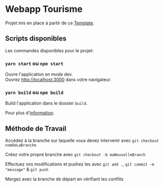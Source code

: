 # Webapp Tourisme

Projet mis en place à partir de ce [Template](https://github.com/Ddasb/template-react-typescript).

## Scripts disponibles

Les commandes disponibles pour le projet:

### `yarn start` ou `npm start`

Ouvre l'application en mode dev.\
Ouvrez [http://localhost:3000](http://localhost:3000) dans votre navigateur.

### `yarn build` ou `npm build`

Build l'application dans le dossier `build`.

Pour plus d'[information](https://facebook.github.io/create-react-app/docs/deployment).

## Méthode de Travail

Accédez à la branche sur laquelle vous devez intervenir avec `git checkout nomDeLaBranche`

Créez votre propre branche avec `git checkout -b maNouvelleBranch`

Effectuez vos modifications et pushez les avec `git add .`, `git commit -m "message"` & `git push`

Mergez avec la branche de départ en vérifiant les conflits
